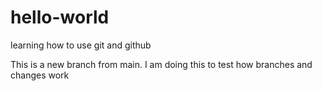 # hello-world
learning how to use git and github

This is a new branch from main. I am doing this to test how branches and changes work
